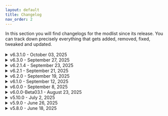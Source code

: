 ```yaml
---
layout: default
title: Changelog
nav_order: 2
---
```


In this section you will find changelogs for the modlist since its release. You can track down precisely everything that gets added, removed, fixed, tweaked and updated.
<div style="margin-bottom: 1rem;"></div>

<details markdown="1">

<summary>v6.3.1.0 - October 03, 2025</summary>

**Update Importance:** MAJOR  
**NOT SAVE COMPATIBLE**

### Additions
- Added Darkelf Laterns - Animated
- Added Main Menu Video
- Added Divine Wardrobe Integration - Wrist Seam Fix For 3BA Refits
- Added Light Greatswords - SPID
- Added Precision Mudcrab(Random)
- Added Precision Riekling spear
- Added Racemenu - Improved Character Light
- Added STB No save and load in combat
- Added STB Quick Craft
- Added Which Key NG
- Added Encounter Zone Informer
- Added Double Check Before Selling
- Added Double Check Before Selling AE
- Added ADXP I MCO Attack Speed Fix
- Added Locked Empty Container Activate Text Fix
- Added Slow Time Unbound
- Added ADXP I MCO Attack Data Transition Fix (ADTF)
- Added Perk Entry Point Extender
- Added Survival Mode - Weapon Speed Patch
- Added Comprehensive Attack Rate Patch - SKSE
- Added Followers React to Crafting
- Added LOTD Mesh Fixes
- Added Meshes Optimization Project
- Added Onethird Divergence - Wearable Spelltomes
- Added Hagraven Shrunken Heads - Mihail's Shards of Immersion
- Added Ultra Enemy - Good Death
- Added OWrong Bodies - 3BA Bodyslide presets for OBody
- Added Comprehensive Critical Damage Fix 
- Added Ingredient Priority Fix NG
- Added Flinching Glitch Workaround
- Added Sun Reworked
- Added Claymores of the North
- Added Northman - Armor Mashup - HDT SMP
- Added Northern Knight - Armor Mashup SMP
- Added Hagraven - New models and Textures
- Added Darkelf Laterns - Animated
- Added Nightingale Hall Scene Fixes

### Removals
- Removed Carved Nordic Armors and Weapons Retexture SE
- Removed Patreons Menu
- Removed No Screen Blood and Radial Blur and Heart Pump
- Removed Animated Interactions SKSE
- Removed Dynamic Torches NG - OIF
- Removed Item Equip Restrictor
- Removed Critical Damage Fixes
- Removed Diamond Body 3BA - BodySlide Preset
- Removed Cleaned Skyrim SE Textures
- Removed Nordic Faces - Immersive Characters Overhaul
- Removed Immersive Weapon and Armor Restriction - Item Equip Restrictor
- Removed SkyPatcher Keyword Framework
- Removed Edible Roasted Ox Meat - BOS - OIF

### Fixes and Tweaks
- Fixed CTD and major issues caused by Wabbajack Texture Recompression system
- Fixed purple maps in both profiles
- Fixed CTD when picking up items
- Fixed critical damages scaling issues and incompatibilities with Adamant
- Fixed nerfed magic and magic items so mages build are less overpowered
- Fixed equipment restriction due to perk overhauls incompatibility
- Fixed starting cell unappearing button
- Fixed some UI issues like wheeler reskin
- Fixed some clipping or floating trees and items
- Fixed some wrong worldspace names
- Fixed pebbles texture issues
- Fixed some plugins errors
- Tweaked ENB to be less dark in interiors, but still dark to be realistic
- Tweaked meshes and occlusion for perf boosts in cities and less issues 
- Changed the smoothcam preset with a more dynamic one
- Changed the armors in starting cell chest with cooler ones
- Fixed wrist seams issue with Divine elegance clothes
- Fixed infinite loading screen upon death
- Tweaked many meshes and textures of the list to be a bit less demanding on ultra profile
- Tweaked and provided slightly better performance and less RAM/VRAM usage
- Downgraded SSE Engine Fixes to prevent FPS, Freezes and CTD issues
- Downgraded NPC Infinite Block Fix - SkyPatched to prevent many bugs

### Updates
- Updated Steel Armors and Weapons Retexture
- Updated Herectical Haemar's Shame - FuzzBeed's Daedra Dens
- Updated More Thalmor Dossiers
- Updated Legacy of the Dragonborn - Hall of Forgotten
- Updated Vanaheimr - Landscapes - AIO
- Updated Oblivion Interaction Icons - Phoenix's Patches
- Updated ChickenMike's Random Assortment of Patches (C.R.A.P.)
- Updated Roleplaying in Skyrim - Evolving Economy
- Updated Spell Perk Item Distributor
- Updated Enhanced Rocks and Mountains - Addon
- Updated Snazzy Interiors - Patch Collection
- Updated The Great Town of Ivarstead Patch Collection
- Updated Hamvir Dustman - FuzzBeed's Dungeons
- Updated Simple Diving System (SDS) - Dive Into Water Animations and Modder Resource
- Updated Grand Solitude Patch Collection
- Updated LOTD Hall of Forgotten TCC Patches
- Updated SkyParkour - A SkyClimb Addon - 360 and Hold to Climb
- Updated Northern Roads - Patch Collection
- Updated Katana Crafting
- Updated Lilebonymace's Patches
- Updated Snazzy Solitude AIO
- Updated Snazzy Misc Locations
- Updated Snazzy Location Resources
- Updated Rotols More Icons
- Updated Quest Journal Overhaul - More Mod Support
- Updated Roleplaying in Skyrim - Evolving Economy
- Updated ECPLW -ENB Complex Particle Lights for Windows-
- Updated H.O.A. - Hyperspecific Occlusion Addon
- Updated Open World Loot - Encounter Zone and Loot Overhaul
- Updated Dragon Races of Skyrim
- Updated Andrealphus' Renaming Project (ARP)
- Updated RaceMenu OverlayFix and Various Mod Fixes
- Updated City Paper Map for FWMF by Mirhayasu
</details>

<details markdown="1">

<summary>v6.3.0 - September 27, 2025</summary>

**Update Importance:** MAJOR  
**NOT SAVE COMPATIBLE**

### Additions
- Added Open World Loot - Incompatibilities begone
- Added Better Difficulty Options
- Added Dragon Souls to Perk Points
- Added Lexicon SKSE
- Added Actor Value Generator
- Added PlayerPayCrimeGold Tweak (aka No Crime Teleport NG)
- Added Scaleform Translation Plus Plus NG
- Added SPID for Footprints - Player Footprints Fix
- Added Improved Camera
- Added Improved Camera - First Person Animations
- Added Improved Camera - INI Tweaks
- Added Improved Camera - Patch Collection
- Added Nature's Respite - Hunters Rest Overhaul
- Added Tempering That Makes Sense - Overhaul
- Added Simonrim Skillrate Alternative
- Added Kyne's Breath - A Froki's Shack Overhaul
- Added Forgotten Vale Guardians - Chakra's Creatures
- Added Selectively Unvarying Firewood
- Added Whiterun Paper Map for FWMF by Mirhayasu
- Added Double Life - Anises Cabin Overhaul
- Added With Friends Like These - Abandoned Shack Overhaul
- Added Man's Best Friend - A Meeko's Shack Overhaul
- Added Object Impact Framework (OIF)
- Added Tab Key Stuck Fix

### Removals
- Removed Frost Stamina Damage Nullifier (FSDN)
- Removed Keyword Compatibility Framework
- Removed No Crime Teleport RE
- Removed Enhanced Death Cam
- Removed Grab And Throw
- Removed heavyarmor makes popping sounds
- Removed Clutter Filter for BTPS
- Removed Quieter Flying Crows
- Removed Bandit Economy
- Removed Extended UI
- Removed Extended UI - Settings Loader
- Removed Acoustic Space Improvement Fixes - SkyPatcher
- Removed Lux - SkyPatcher
- Removed Open World Loot - Tweaks and Addons
- Removed Scaleform Translation Plus Plus NG - Updated
- Removed Dynamic Stacked Object Models
- Removed Diverse NPC Heights - Skypatcher
- Removed Anises Cabin Exterior and Interior Overhaul 
- Removed Flying Crows SSE
- Removed Flying Crows Lite
- Removed Allow Dialogue Progress Bugfix
- Removed Cooking with Fire
- Removed Dynamic Torches - Base Object Swapper
- Removed Unisexy SKSE - Gender-Neutral Head Parts
- Removed SkyPatcher - Survival Mode Food
- Removed Relentless - LL Injection - SkyPatcher
- Removed Mu Skeleton Editor
- Removed Chaos Dragons SSE
- Removed Chaos Dragon Tweaks
- Removed Chaos Dragon 4thUnknown Dragon Edit
- Removed BIG STICK ENERGY
- Removed Mu Dynamic NormalMap
- Removed SKSE Menu Framework
- Removed DynDOLOD The Little Things
- Removed Skyrim diverse mushrooms SE
- Removed Open World Loot - SkyPatcher Edition

### Fixes and Tweaks
- Fixed CTD when selecting poison in inventory, caused by Yes Im Sure NG
- Fixed CTD caused by wrong and old version of Scaleform Translation Plus Plus NG - Updated
- Fixed CTD when selling a number of items
- Fixed CTD and infinite loading screen caused by parallaxgen
- Fixed CTD caused by some skypatcher mods
- Fixed no face NPCs
- Fixed display of skill trees having wrong names
- Fixed dragons scripts and visual issues caused by chaos dragons and missing resources
- Fixed loot distribution
- Fixed Z position for some disabled objects to ensure they are not loaded on screen
- Fixed infinite loading screen upon death
- Tweaked performance profile to use now Community shaders
- Tweaked many meshes and textures of the list to be a bit less demanding on ultra profile
- Tweaked and provided slightly better performance and less RAM/VRAM usage

### Updates
- Updated ECPLW -ENB Complex Particle Lights for Windows-
- Updated ECPLW -ENB Complex Particle Lights for Windows- (Patches HUB)
- Updated Unique Armors and Weapons Retexture
- Updated Character Suggestor
- Updated Vanaheimr - Landscapes - AIO
- Updated (ENB) ENB Extender for Skyrim
- Updated Skyfall's Fort Dawnguard Roofs
- Updated Roleplaying in Skyrim - Evolving Economy
- Updated Elemental Mastery Magic
- Updated Death Drop Overhaul
- Updated Legacy of the Dragonborn Patches (Official)
- Updated Andrealphus' Renaming Project (ARP)
- Updated Dragons (Actually) Fall Down
- Updated Core Impact Framework (CIF)
- Updated Follower Stats
- Updated Assorted Mesh Fixes
- Updated Improved Table Sit Transition Animations
- Updated SSE Engine Fixes
- Updated Improved Barstool Exit Animation
- Updated First Person Animations - For some mods
- Updated Crafting Grants XP
- Updated Snazzy Towns and Settlements
- Updated HDT-SMP Slot 32 fix
- Updated Ryn's Skyrim patch collection
- Updated Helmet Toggle 2
- Updated Dragon Races of Skyrim
- Updated NPC Mining Yields Ore
- Updated H.O.A. - Hyperspecific Occlusion Addon
- Updated Menagerie - A Creation Club Pet Overhaul
- Updated CC Hendraheim - Tweaks and Enhancements
- Updated RaceMenu OverlayFix and Various Mod Fixes
- Updated Praedy's Lava - Heat Distortion - Full ENB Light
- Updated Magic Fixes and Tweaks SKSE
- Updated Andrealphus' Renaming Project (ARP)
- Updated Lore Gameplay Tweaks
</details>

<details markdown="1">

<summary>v6.2.1.4 - September 23, 2025</summary>

**Update Importance:** SMALL  
**SAVE COMPATIBLE** 

### Additions
- Added Timber Rest - Anises Cabin Exterior and Interior Overhaul Patch
- Added Andrealphus' Renaming Project (ARP)

### Removals
- Removed Dxvk Async ENB Injector / Vulkan for Skyrim

### Fixes and Tweaks
- Fixed clipping Timber Rest quest journal in Anise Cabin
- Fixed high VRAM usage and lower FPS from the Vulkan API mod
- Fixed skills not increasing due to a bad Simply Balanced MCM setting
- Provided more FPS-friendly settings for Performance Profile
- Re-enabled SSE FPS Stabilizer for Ultra Profile
- Reverted by default to the Legacy Launcher (new launcher still available but use at your own risk)

### Updates
- Updated Roleplaying in Skyrim - Evolving Economy
- Updated C.O.C.K.S.ified
- Updated RogueUnicorn - City Trees
- Updated Follower Stats
- Updated Fort Greymoor
- Updated Dragon Races of Skyrim
</details>

<details markdown="1">

<summary>v6.2.1 - September 21, 2025</summary>

**Update Importance:** MAJOR  
**NOT SAVE COMPATIBLE**

### Additions
- Added Across the Border - Diverse Border Gates
- Added Capital Whiterun Expansion - More Accurate Collision
- Added RYFTEN DOWN - A little addition to the Riften canal
- Added Blary's Booksets - Optimized
- Added SkyPatcher-Protected Citizens (or SPID) - Protected or Essential NPCs
- Added JellyFishFP - CROSSBOW (1st person animations series)
- Added Babbling Brooks - A Water Audio Overhaul
- Added Praedy's Lava
- Added Praedy's Lava - Heat Distortion - Full ENB Light
- Added Praedy and Willow's elder scroll and amulet

### Removals
- Removed Parallax Occlusion Mapping
- Removed Crawling Bleedout
- Removed Knockout Extensions SKSE
- Removed Candle Flame VFX Edit
- Removed Daedric Shrines by Mandragorasprouts - Legacy of the Dragonborn Add-on (LotD v5)

### Fixes and Tweaks
- Fixed Lava wrong texture and visuals
- Fixed clipping daedra princes statues in Museum
- Fixed Rock boulders snow variant shader issue
- Fixed invisible RockL02 mesh
- Fixed ALL blackfaced NPCs
- Fixed candles flame going on and off
- Fixed purple texture in whiterun maingate mesh
- Fixed whiterun door misplacement
- Fixed infinite loading probably caused by the save manager mod
- Fixed enchanting skill using the wrong tree
- Fixed essential NPCs dying
- Tweaked A TON of meshes to optimize their shapes and provide a major perf boost with no visual difference
- Tweaked SSE FPS Stabilizer settings to be more realistic and so more usable
- Tweaked complex particle light big range to be more realistic and make light sources actually useful
- Tweaked potion meshes to no more emit complex particle lights. Rooms will no more look like a night club

### Updates
- Updated The White Phial - Tweaks and Enhancements
- Updated Snazzy Location Resources
- Updated Snazzy Solitude AIO
- Updated Petroglyphs of Skyrim
- Updated Dragons (Actually) Fall Down
- Updated Snazzy Misc Locations
- Updated Edge UI - Explorer Addon
- Updated DALC Fix KreatE Preset
- Updated Icy Mesh Remaster
- Updated Quest Journal Overhaul - More Mod Support
- Updated Dragon Races of Skyrim
- Updated Legendary Enemies
- Updated Xelzaz - Custom Fully Voiced Argonian Telvanni Follower
- Updated AutoExec Console Commands
- Updated Rotols More Icons
- Updated Player Name Randomizer - Show in UI
- Updated Experience
</details>

<details markdown="1">

<summary>v6.2.0 - September 19, 2025</summary>

**Update Importance:** MAJOR  
**NOT SAVE COMPATIBLE**

### Additions
- Added Combat Pathing Revolution Patches - Smooth Moveset (OAR) 1.5 - IED WeaponStyles 3.0
- Added Dragon Races of Skyrim
- Added Quest Journal Overhaul - More Mod Support
- Added Acheron - Simple Rescue
- Added Misc Utility Plugins
- Added Extra Drawing Animations
- Added Unofficial TCC Display Helper - Creation Club Patches
- Added LOTD Hall of Forgotten TCC Patches
- Added Legacy of the Dragonborn - The Curator's Companion
- Added HFs - Grand Solitude - some market stuff
- Added DynDOLOD The Little Things

### Removals
- Removed JK's Temple of the Divines
- Removed Public Executions
- Removed Better Two-Handed Axe Position - IED-OAR
- Removed TMD Winery
- Removed Medieval Wines for Dungeons and Tombs - Base Object Swapper
- Removed Dynamic Random Spell Idle
- Removed Open World Loot - Encounter Zone and Loot Overhaul
- Removed Reforging - To the Masses (Weapons Expansion)
- Removed Follower Death and Injury Chance - Followers Can Die
- Removed XPMSSE - Nemesis - Papyrus Stack Fix
- Removed XP32 Maximum Skeleton Special Extended - Fixed Scripts
- Removed JK's Castle Dour
- Removed Skyrim Character Sheet
- Removed Weapon Armor and Clothing Clutter Fixes - CBBE 3BA
- Removed Magic Fixes and Tweaks SKSE
- Removed Immersive Weapon Switch - SKSE plugin
- Removed Hail - Hailstorms of Skyrim
- Removed Skyrim Character Sheet - Show in UI

### Fixes and Tweaks
- Fixed CTD in Reachend Cave and the Arena caused by Chaos Dragons unforwarded navmeshes
- Fixed dragons taking no damage from player
- Fixed interior issues in Castle Dour and Temple of the Divines caused by JK's Incompatibility between JK and Grand Solitude
- Fixed CTD entering locations in third person with a lot of wine bottles, caused by TMD Winery
- Fixed potential solitude CTDs caused by Public Executions
- Fixed Solitude Museum LODs
- Fixed somehow the draw/sheathe animations
- Fixed battleaxe/warhammers overlapping position on back with greatsword
- Fixed essential NPCs dying
- Fixed some OWL Distributions and ensured that now Animated Armoury special weapons get distributed too
- Fixed weapon switching annoyance and issues
- Reverted inventory to vanilla layout, less busy screen and actually zoomable items
- Fixed some plugin issues

### Updates
- Updated Alchemy Station Variants - Base Objects Swapper
- Updated Simple Hunting Overhaul
- Updated CC Bittercup - Tweaks and Enhancements
- Updated Lux Orbis Misc Patches
- Updated Photo Mode
- Updated CBBE 3BA Vanilla Outfits Redone
- Updated Northern Roads - Patch Collection
- Updated Fully Harvest Hanging Carcasses and Coin Purses
- Updated Weapon Switch Animations Complete
- Updated Stress and Fear
- Updated Thalmor Don't Report To Stormcloaks
- Updated Vanaheimr AIO - Enhanced Rocks and Mountains Patch And Other Fixes
- Updated (RES) Men of Skyrim Refined - COtR NPC Replacer
- Updated (RES) True Sons Of Skyrim Refined - COtR NPC Replacer
- Updated Assorted Mesh Fixes
- Updated Death Drop Overhaul
- Updated CC Hendraheim - Tweaks and Enhancements
- Updated SkyParkour - A SkyClimb Addon - 360 and Hold to Climb
- Updated Bjorn - Fully Voiced Follower
- Updated RaceMenu OverlayFix and Various Mod Fixes
- Updated Equipment Durability System NG
- Updated B612 - my little asteroid of useful UI components
- Updated Ancient Death Magic
- Updated Unisexy SKSE - Gender-Neutral Head Parts
- Updated Icy Mesh Remaster 
- Updated Lilebonymace's Patches
- Updated RogueUnicorn - City Trees 
</details>

<details markdown="1">

<summary>v6.1.0 - September 12, 2025</summary>

Update Importance: MAJOR  
NOT SAVE COMPATIBLE  

### Additions
- Added Animated Interactions SKSE
- Added Animated Reading Books - DAF
- Added Animated Scroll Activation - DAF
- Added C.O.C.K.S.ified
- Added Complex Parallax for Northern Roads
- Added CritterSpawn - Script Call Reduction
- Added Farm Geese - More accurate heads
- Added Immersive Diseases - NPC Module Tweaks
- Added Japhet's Folly Paper Map for FWMF
- Added Legendary Enemies
- Added Pilgrim Religion Overhaul - Shrines fit for the Divine
- Added Vibrant Weapons EAE - Animated Armoury Patch
- Added Vibrant Weapons EAE Enchantment Lights
- Added Vibrant Weapons EAE Particle Implementation
- Added Wait I know You - Forcegreet Tweak

### Removals
- Removed eFPS - Anniversary Edition
- Removed eFPS - Exlude Whiterun Patch
- Removed eFPS - Exterior FPS boost
- Removed eFPS - Falkreath Wilderness hotfix
- Removed eFPS - Miscellaneous Patches
- Removed eFPS - Official Patch Hub
- Removed Enhanced Landscape - Mountain and Cliffs
- Removed Navigator - Navmesh Fixes
- Removed Navigator - Navmesh Fixes - Patch Collection
- Removed Nordic Ruins
- Removed Open World Loot - Incompatibilities begone
- Removed Patchemonium - Random Patches
- Removed SkyPatcher-Protected Citizens (or SPID) - Protected or Essential NPCs
- Removed Sure of Stealing

### Fixes and Tweaks
- Changed the death system to be less annoying
- Ensured maximum compatibility in ruins
- Fixed double loading screen
- Fixed essential NPCs dying
- Fixed greybeards outfit issues
- Fixed ivy color and meshes
- Fixed landscape seam near windhelm
- Fixed not working interaction animations
- Fixed over distribution of equipment to NPCs
- Fixed too dark fern texture
- Made ENB Frame Generation disabled and optional by default now

### Updates
- Updated (DT) Debug Menu - In-Game Navmesh Viewer and More
- Updated Ancient Death Magic
- Updated Azura's Star Rework
- Updated B612 - my little asteroid of useful UI components
- Updated CC Myrwatch - Tweaks and Enhancements (MyrTE)
- Updated Core Impact Framework (CIF)
- Updated DALC Fix KreatE Preset
- Updated Dwemer Deep - Titans and Divers
- Updated DynDOLOD DLL NG and Scripts
- Updated Elven Armors and Weapons Retexture
- Updated Equipment Durability System NG
- Updated Flat World Map Framework
- Updated Immersive Diseases 2.0
- Updated Improved Camera - Patch Collection
- Updated Improved Camera SE
- Updated Improved Camera SE - INI Tweaks
- Updated Inns Can Be Closed
- Updated Object Categorization Framework - Some KID Patches
- Updated RaceMenu OverlayFix and Various Mod Fixes
- Updated SPAM - Potion Penalties
- Updated Unisexy SKSE - Gender-Neutral Head Parts
- Updated Unmarked Locations Pack - All In One
- Updated Watertowers of Skyrim - Patch Collection and Add-ons
- Updated Windcaller - Greybeard Inspired Robes and Staff
</details>

<details markdown="1">

<summary>v6.0.0 - September 8, 2025</summary>

Update Importance: MAJOR  
NOT SAVE COMPATIBLE  

### Additions
- Added (ALTP) Happy Little Trees DynDOLOD Optimizations
- Added Acheron - Death Alternative
- Added Alternate High Poly Head
- Added Ancient Death Magic
- Added ATPD - Automatic Tool Plugin Disabler
- Added Auto Saver
- Added AutoExec Console Commands
- Added Better Blended Mushrooms Fix
- Added BIG STICK ENERGY
- Added Cancel Attack SKSE
- Added Capital Whiterun Expansion - Jorrvaskr Stairs Gap Fix (BOS)
- Added CC Camping - Comfy Sleeping
- Added CC Gray Cowl Returns - Thief Delay
- Added Difficulty Global Variable
- Added Dlizzio's Mesh Fixes Solitude Patches Collection
- Added Dynamic Animation Framework
- Added Dynamic Wetness
- Added E.C.D. Every Cloud Different NAT Add On
- Added FA ORCODONTIST - Orsimer Mouth and Teeth Fix
- Added FallrimTools - Script cleaner and more
- Added Fishing Map Markers
- Added FSMPM - The FSMP MCM
- Added Grand Solitude - The Walls of High King Erling
- Added Grand Solitude Lite
- Added Grand Solitude Patch Collection
- Added Haunted Soul Gem Enchanting FX
- Added Igniting Animation for Campfire
- Added Immersive Diseases
- Added Kodex - An Automated Mod List Support Reporter
- Added LoreBox - Item and Spell Tooltips
- Added NAT.ENB III - CENTRAL PATCHES
- Added No More Blur on Hit
- Added No Screen Blood and Radial Blur and Heart Pump
- Added Nordic Farmfield Stonewalls
- Added Nordic Stonewalls
- Added Northern Roads - Collision and Placement Fix
- Added NPC Mining Yields Ore
- Added Open World Loot - SkyPatcher Edition
- Added Outlaws Refuges
- Added Outlaws Refuges Misc Patches
- Added Pelage - CC Saturalia Addon
- Added ReSavor
- Added Rodryk's DB Mesh Optimization - Walkway Mesh Collision Fix
- Added Salmon Roe
- Added SD's Horn Candles Radiant ENB
- Added SKSE Menu Framework
- Added Skyfall's Fort Dawnguard Roofs
- Added Skyrim diverse mushrooms
- Added Snowy Ships for Snowy Regions - Realistic Nord Ships Patch
- Added Somewhat Okay Snowdrifts - Blended Windhelm Bridge Snowdrifts - Base Object Swapper
- Added SPAM - Potion Penalties
- Added The Dragon Eggs
- Added The Pigeon's Nest - Assortment of small mods and fixes
- Added Underwater Solstheim
- Added Vanaheimr - Northern Roads - Complex Material
- Added Viper Armor - HDT-SMP

### Removals
- Removed Animated Ships
- Removed Animated Ships - Realistic Nord Ships Patch
- Removed Animated Ships Patches
- Removed Autorun
- Removed Backpack Repositioner - Immersive Equipment Displays
- Removed CBPC Equipment physics SE and AE
- Removed DK's Realistic and Lore-Friendly Nord Ships
- Removed ElSopa - Northern Roads Resculpted
- Removed ENB Helper Plus
- Removed ENB Helper SE Updated
- Removed Fortified Morthal - fixed and extended navmeshes
- Removed Garlic - A Garlic Mod
- Removed GIANT
- Removed Green Thumb Solitude - FuzzBeed's Solitude
- Removed Greymoor
- Removed Guards pose with weapons IED-OAR
- Removed HAGRAVEN
- Removed Hair Colour Sync NG
- Removed Helmet Toggle 2 - SMP Hair Fix
- Removed Legendary Enemies
- Removed No More Glowy Effects
- Removed No more Radial Blur - Performance optimization
- Removed NPCs Visit Solitude Weaver's Lane (SPID)
- Removed Purchaseable Store-Display-Items
- Removed Purchaseable Store-Display-Items - Settings Loader
- Removed R - Complex Parallax 2 For Northern Roads and Dirt02
- Removed Respawn - Soulslike Edition
- Removed Respawn - Soulslike Edition and Rest By Campfire - Base Object Swapper Patch
- Removed Sacks Remodeled
- Removed Shadow Boost
- Removed SIMP - Supreme Interior Mist Particles
- Removed Soft Shadows
- Removed Solitude Watchtower
- Removed Solitude Watchtower - Khajiit Has Tents Patch
- Removed Solitude Weaver's Lane
- Removed Solitude Weaver's Lane - Fabled Forests Patch
- Removed Steaming Hot Pies Tarts and Dumplings SE
- Removed Titan of Solitude
- Removed Titan of Solitude Fixed
- Removed Unequip Quiver SE (NG)
- Removed Whiterun Fence Base Seam Fix
- Removed Whiterun Fence Walls Mesh Fix

### Fixes and Tweaks
- Changed the death system to be less annoying
- Fixed broken grass LODs
- Fixed broken midrange shadows
- Fixed CTD on porturay cities
- Fixed essential NPCs dying
- Fixed glitched SMP equipment on player when rotating
- Fixed huge square of water in sky in tundra
- Fixed missing candles smoke
- Fixed mountain weird pixelated textures
- Fixed noble chest using wrong model
- Fixed overbright water effects and waterfalls
- Fixed parallax warping in Falkreath buildings
- Fixed some landscape seams
- Fixed some solitude misplaced objects, clipping and terrain errors
- Fixed town doors textures inconsistencies
- Fixed weird guard poses
- Fixed whiterun missing walls in performance profile
- Fixed HDT backpacks not working
- Further optimized base game inis for better visuals and more performances
- Tweaked ENB preset to have slight distant blur
- Tweaked NPCs behavior to not use sprint attacks
- Tweaked SSE Engine Fixes ToML to prevent CTDs and fixes/performances
- Tweaked Water color and underwater visuals

### Updates
- Updated (ENB) ENB Extender for Skyrim
- Updated (ENB) Silent Horizons 2 - Shader Core
- Updated (RES) Children of Dawn's Beauty - A Resource for Certain Mods
- Updated (RES) Children of the Ash - A Dunmer NPC Overhaul
- Updated (RES) Children of the First - An Altmer NPC Overhaul
- Updated (RES) Children of the Green - A Bosmer NPC Overhaul
- Updated (RES) High Poly Orcs for JJerem's Strongholds
- Updated A Friend in Mead - Quest Mod
- Updated Aetherial Artifacts Rework
- Updated Alternative Armors - Complex Material
- Updated Armors of the Velothi (Beast Race Support)
- Updated Armors Of The Velothi Pt. II
- Updated Armors Of The Velothi Pt. II - Travelling Merchant Travels
- Updated Assorted Mesh Fixes
- Updated B612 - my little asteroid of useful UI components
- Updated Children of the North Wind
- Updated Core Impact Framework (CIF)
- Updated DALC Fix KreatE Preset
- Updated Death Drop Overhaul
- Updated Death Idle Fix
- Updated Dismembering Framework
- Updated Dragons (Actually) Fall Down
- Updated Dragons Use Thu'um*
- Updated Dynamic Sprint Stop
- Updated Edge UI - Explorer Addon
- Updated For Honor in Skyrim
- Updated Guards Armor Replacer - Complex Material
- Updated H.O.A. - Hyperspecific Occlusion Addon
- Updated HFs - Chests - My Snowy Patch
- Updated Hit The Hay - A Hay Pile Replacer
- Updated Hotkey Reminder
- Updated Icy Mesh Remaster
- Updated KreatE
- Updated kryptopyr's Patch Hub
- Updated Legacy of Ysgramor - Complex Material
- Updated Lilebonymace's Patches
- Updated Locked Chests Have Keys - Patch Collection
- Updated Love Is In The Air - NPCs Get Married Too
- Updated Mrf's Solitude
- Updated Mu Dynamic NormalMap
- Updated Narrative Gameplay Consistent Dialogue Tweaks
- Updated Natural Waterfalls
- Updated New Creature Animation - Dwarven Centurion - OAR
- Updated No Grass In Objects
- Updated NPC Spell Variance - Kittytail's Magic
- Updated NPC Spell Variance - Mysticism
- Updated NPC Spell Variance - Spell Variety AI
- Updated Northern Scenery - Addons Patches and Fixes
- Updated Object Categorization Framework - Some KID Patches
- Updated Pandora Behaviour Engine
- Updated Player Name Randomizer - Show in UI
- Updated Powerofthree's Tweaks
- Updated Reinforced Civil War Camps
- Updated RMB SPIDified - Armors of the Velothi Pt 2
- Updated RogueUnicorn - City Trees
- Updated Ryn's Snazzy Last Vigil
- Updated S.T.A.R. (So This Aint Right)
- Updated Skeletons - Rudy Candles
- Updated Skyrim Remastered - Glacier and Ice IMR Edition
- Updated Small Oaks
- Updated Simple Diving System (SDS) - Dive Into Water Animations and Modder Resource
- Updated Simple Snow Improvements - Skyrim Fixes
- Updated Simple Snow Improvements - The Great City of Winterhold (BOS)
- Updated Smooth Moveset - OAR
- Updated Snazzy Misc Locations
- Updated Sons of Skyrim - Complex Material
- Updated Spell Knight Armor - Complex Material
- Updated SSE Engine Fixes
- Updated StarRiseShine's Apothecary Patches
- Updated StarRiseShine's Gourmet Patches
- Updated The Dragonborn's Bestiary - Quest Patch Compendium
- Updated Ultimate Optimized Scripts Compilation
- Updated Unofficial Skyrim Special Edition Patch - USSEP
- Updated Utenlands Nordic Tents - Replacer
- Updated Water for ENB
- Updated Winedave - Barrels
</details>

<details markdown="1">

<summary>v6.0.0-Beta03.1 - August 23, 2025</summary>

Update Importance: MEDIUM  
SAVE COMPATIBLE  

### Additions
- Added Alternate Perspective Reborn
- Added Emissive Eyes Patches
- Added Footprints - Creation Club - Saturalia Holiday Pack
- Added Kellan HDT-SMP Armor - CBBE 3BA Fix
- Added Legendary Map
- Added Maxsu Poise
- Added Maxsu Poise - Angelic Preset
- Added Oblivion Interaction Icons - Better Third Person Selection - MoreHUD Patch
- Added Skyland Sovngarde

### Removals
- Removed Alternate Perspective - Animated Armoury Add-On
- Removed Alternate Perspective - Modded Armors In Wardrobe - SkyPatched
- Removed Flinching - Script Free Edition
- Removed Game Settings Override
- Removed Game Settings Override - Collection
- Removed Sets of Skills - a Skyrim Class Mod - Settings Loader
- Removed SkyClimb - Settings Loader

### Fixes and Tweaks
- Fixed black faces issues
- Fixed CTD on new game for Ultra profile (related to DynDOLOD plugin errors)
- Fixed CTD related to animated statics
- Fixed Dodge roll for first person
- Fixed double missive post in Solitude
- Fixed floating skull at whiterun bridge
- Fixed Kellan Armor broken mesh
- Fixed ragdoll crazy animation
- Fixed the crazy flinching animations
- Fixed some ENB visuals
- Further optimization and FPS gain
- More plugin fixes
- Removed racemenu CBBE 3BA morphs
- Revampted the starting room

### Updates
- Updated Dragons (Actually) Fall Down
- Updated JS Vanilla Circlets
- Updated Mephala Revoiced
- Updated NPC Spell Variance - Spell Variety AI
- Updated Pandora Behaviour Engine
- Updated Squares of Skyrim - NoTofu
- Updated Ultimate Optimized Scripts Compilation
- Updated Xelzaz - Custom Fully Voiced Argonian Telvanni Follower
</details>

<details markdown="1">
<summary>v5.10.0 - July 2, 2025</summary>

Update Importance: MAJOR  
NOT SAVE COMPATIBLE  
  
### Additions
- Added Reinforced Civil War Camps
- Added Reinforced Civil War Camps - Patch Collection
- Added Hail - Hailstorms of Skyrim
- Added Maybe Better Windhelm Valunstrad - Mesh Tweaks and Fixes
- Added Helmet Toggle 2 - SMP Hair Fix
- Added ElSopa - Misc Ruins Redone
- Added More Capital Whiterun Expansion patches
- Added Constellations - Additional Player Skills
- Added Firmament
- Added No More Glowy Effects
- Added 3D Whiterun Trellis - Complex Material

### Removals
- Removed Ancient Pottery
- Removed Ruins Large Urn ANCIENT POTTERY retexture
- Removed Custom Skills Menu - A Custom Skills Framework Unified Menu
- Removed Sets of Skills - Custom Skill Framework Conversion
- Removed Custom Skills - VIGILANT
- Removed Custom Skills - Unarmoured Defense
- Removed Custom Skills Menu - Custom Icons
- Removed Ruins Tools Retexture
- Removed zzjay Skyrim Attire - Quick 3BA Conversion
- Removed Pilgrim - Custom Skills Framework Addon
- Removed Companions Perk Tree
- Removed The Dragon Cult - Priesthood
- Removed Frigid Frostmere Crypt - FuzzBeed's Dungeons
- Removed Mythical Mzark - FuzzBeed's Dungeons
- Removed Enigmatic Eldergleam Sanctuary - FuzzBeed's Dungeons
- Removed Brutish Boulderfall Cave - FuzzBeed's Dungeons
- Removed Markarth LOD Unlock
- Removed Creepy Crawly Cronvangr Cave - FuzzBeed's Dungeons
- Removed Dylbills Papyrus Functions
  
### Fixes and Tweaks
- Fixed many CTDs caused by Dylbills Papyrus Functions
- Tweaked custom skills tree to now appear in the main skill menu instead of a custom separate
- Fixed some smp issues
- Fixed most of meshes issues using SNIFF tool

### Updates
- Updated Ryn's Standing Stones
- Updated Khajiit Has Tents
- Updated Solitude Weaver's Lane
- Updated Ultra Shields
- Udpated Golden Dwemer Pipeworks Redone Patches for Various Mods
- Updated Lux Orbis - Patch Hub
- Updated Ryn's Mehrunes Dagon - Patch Collection
- Updated G.I.R.T.H. - Gildergreen Is Really Thicc HD
- Updated (ENB) Silent Horizons 2 - Universal Core
- Updated (ENB) ENB Extender for Skyrim
- Updated (ENB) Silent Horizons 2 - Shader Core
- Updated ERM - Complex Parallax Material
- Updated Leather Armors Retexture
- Updated Modern Lighting Overhaul
- Updated Northern Roads - Patches Compendium
- Updated Golden Dwemer Pipework Reworked
- Updated Adventurer's Start - An Alternate Perspective Addon
- Updated Occlusion for Quest Mods
- Updated Vanilla Dwemer Meshes - Golden Dwemer Pipeworks Redone Patch
- Updated Roleplaying in Skyrim - Evolving Economy
- Updated Helmet Toggle 2
- Updated MfgFix NG
- Updated Flat World Map Framework
- Updated SkyPatcher
- Updated Snazzy Dawnstar AIO
- Updated Snazzy Riften AIO
- Updated Snazzy Interiors - Patch Collection
- Updated Snazzy Location Resources
- Updated Vanaheimr - Ore Veins
- Updated Better Optimized and Fixed Riften Meshes
- Updated Bjorn - Fully Voiced Follower
- Updated Spell Perk Item Distributor
- Updated RogueUnicorn - City Trees
- Updated NPC Spell Variance - Spell Variety AI
- Updated Wish Magic
- Updated Animated Ice Floes
- Updated Slightly Better Rock Cairns
- Updated Dwemer Deep - Titans and Divers
- Updated Zzjay Skyrim Attire - CBBE 3BA
</details>

<details markdown="1">

<summary>v5.9.0 - June 26, 2025</summary>

Update Importance: MAJOR  
NOT SAVE COMPATIBLE  

SINCE THIS UPDATE, WUNDUNIIK HAS BECOME AN OFFICIAL MODLIST ON WABBAJACK  
  
### Additions
- Added Metal Attracts Lightning - Lightning Rod
- Added Wish Magic
- Added Spooning of Skyrim
- Added Dwemer Deep - Titans and Divers
- Added BFCO Samurai - Dai Katana 2H Katana Animation
- Added (ENB) Underwater Distortion Shader for ENB
- Added Snazzy Upper Wardrobes - Skyrim 3D Furniture Patch
- Added Viper Armor
- Added Viper Armor - SPID
- Added Wabbajack Rework
- Added Retextured Pulsing Daedra Heart
- Added Bird and Chicken Nests
- Added Nordic Barnacle Redone
- Added Talkative Seekers - Mihail Monsters and Animals
- Added Dynamic Location Pop-ups
- Added Creep Cluster Collision Fixes
- Added Ice Wraith Teeth Collision Fixes
- Added Animated Tentacles for the GlowingMushrooms
- Added Glorious Doors of Skyrim - Immersion Patch and Worldspace Compatibility

### Removals
- Removed Icy Wraith Teeth
- Removed Nocturnal Moths
- Removed Kanjs - Bird Nests and Eggs - up to 4k
- Removed Kanjs Nests Egg Harvesting Fix
- Removed Kanjs - Skull of Corruption
- Removed Kanjs - Chaurus Eggs Animated and Motion
- Removed Kanjs - Briar Heart Beating and Animated
- Removed Kanjs - Heart Stone Beating and Animated
- Removed Kanjs - Daedra Heart Animated and Beating Motion
- Removed Kanjs - Nordic Barnacle 3D Plus
- Removed Diverse Bird's Nests - Base Object Swapper
- Removed Unplayable Faction Armor SE - 3BA Realistic Bodyslide
- Removed Edge UI - Wheeler Reskin
- Removed No Sunlight Through Mountains
- Removed Quick Item Transfer
- Removed TMD Epic Waterfalls
  
### Fixes and Tweaks
- Fixed potential CTDs caused by latest update of dyndolod DLL NG
- Fixed potential CTDs caused by SMP
- Fixed Understone Keep invisible bridge collision
- Fixed floating signs near whiterun bridge
- Fixed 2h katanas animations
- Fixed Craddlestone barrow wrong teleport location
- Fixed missing infos on widescreen UIs
- Fixed Active effect overlaps with STB widgets
- Fixed main menu for widescreen
- Fixed first person torch lighting
- Fixed the CPU affinity using my own values for everyone
- Improved stability and performances again
- Remade the website

### Updates
- Updated Dovahnique's Diverse Dark Elf Lanterns (BOS - ENB Lights - High Poly)
- Updated Slightly Better Rock Cairns
- Updated Precision Creatures
- Updated Ryn's Alchemist's Shack - Patch Collection
- Udpated Dynamic Female Weather Idles
- Updated Campfire Animations
- Updated Orc Exiles - Rift Watchtower
- Updated Phoenix Compendium
- Updated No Morthal Snow - Redone
- Updated HDT-SMP Slot 32 fix
- Updated Animated Ice Floes
- Updated Locked Chests Have Keys - Patch Collection
- Updated Natural Waterfalls
- Updated Pandora Behaviour Engine
- Updated Animation Ledge Block NG
- Updated Dismembering Framework
- Updated Chakra's Creatures - Scribers
- Updated Edge UI - Explorer Addon
- Updated Skyking Signs
- Updated Skyking Unique Signs
- Updated DynDOLOD DLL NG and Scripts
- Updated Sanguine Symphony - Creature Compatibility Patch - SkyPatcher
- Updated Diverse Chicken Coops - Base Object Swapper
- Updated Core Impact Framework (CIF)
- Updated Golden Dwemer Pipework Reworked
- Updated NPC Spell Variance - Spell Variety AI
- Updated Water for ENB
- Updated RogueUnicorn - City Trees
- Updated JellyFishInLoop SkyParkour animations
- Updated Bjorn - Fully Voiced Follower
- Updated Graywinter
</details>

<details markdown="1">
<summary>v5.8.0 - June 18, 2025</summary>

Update Importance: MAJOR  
NOT SAVE COMPATIBLE  
  
### Additions

- Added Glorious Doors of Skyrim - Immersion Patch and Worldspace Compatibility
- Added ODA for Vokriinator black MCO-ADXP
- Added Attack speed to damage conversion for MCO-ADXP
- Added Sky City patch collection (including Greater Markarth and Open Cities)
- Added Ryn's Skyrim patch collection
- Added Wayrest Sellsword Set - SPID
- Added River Watch Set - SPID
- Added Khajiiti Apex Armory Reforged - SPID and CID
- Added Enchantments and Potions Work for NPCs - EPW4NPCs
- Added RMB SPIDified - Lunar Guard Armor
- Added SPID Traveling Mage and Wizard Brim Hats
- Added Better Optimized and Fixed Riften Meshes
- Added Mrf's Solitude - Fixed Thalmor Meshes
- Added whstep1.nif fix for lux and JK's palace of the kings
- Added Southfringe Sanctum Crash Fix
- Added OSHA-Compliant Sovengarde Mesh Fixes
- Added Divine Crusader Creation Club Sword Fix
- Added Icy Windhelm - Universal Brazier Patch
- Added Jorrvaskr Basement Seams Fix
- Added ECPLW -ENB Complex Particle Lights for Windows- (Patches HUB)
 
### Removals

- Removed Wiseman303's Flora Fixes - Revamped
- Removed Better Windhelm Ground Meshes - With Parallax Support
- Removed Jorrvaskr Basement Floor Seams FIX
- Removed Resistance Potions
- Removed Khajiit Has Wears - A Caravan Khajiit Outfit Skypatcher Overhaul
- Removed Sacrilege Vampiric Drain XP Fix
- Removed MfgFix MCM
- Removed Better Windhelm Ground Meshes - My fixes
- Removed Soul Gem Universal Sorting - SkyPatcher
- Removed Race Attack Fixes - SkyPatcher
- Removed Weapon Speed Fix
- Removed Various Weapon Mods Rebalance
- Removed Wayrest Sellsword Set - SkyPatched
- Removed River Watch Set - SkyPatched
- Removed Deadlier Poison Skypatcher
- Removed Priests Have Amulet - NPC Project Vol.1 - SkyPatcher and SPID
- Removed Reforging - To the Masses - LL Injection - SkyPatcher
- Removed Random Faces of Skyrim - Vigilants of Stendarr - SkyPatcher
- Removed Random Faces of Skyrim - Dawnguard - SkyPatcher
- Removed Random Faces of Skyrim - Guards - SkyPatcher
- Removed Random Faces of Skyrim - Bandits - SkyPatcher
- Removed Vex's Traveling Mage Wizard Brim Hats - SPID Skypatcher
- Removed WiZkiD - Hall of the Dead Stained Glass Windows
- Removed Sanguinum - Vampire Magic SFX Skypatched
- Removed Dynamic Interface Patcher - DIP
- Removed Varied Faces of Skyrim
- Removed Sovngarde Meshes - FIXES
 
### Fixes and Tweaks

- Fixed Dialogues not working
- Fixed many base game bugs and CTDs
- Fixed missing meshes in windhelm
- Combat adjustment by converning attack speed with damages
- Converted many Skypatcher to SPID or none for stability
- Included debugging tools and modding tools
 
### Updates

- Updated VickusDickus' Apex Khajiit Armory
- Updated KittyVFX - ENBHands
- Updated Unofficial Skyrim Modder's Patch - USMP
- Updated NPC Spell Variance - Mysticism
- Updated Legacy of Ysgramor - Complex Material
- Updated Sons of Skyrim - Complex Material
- Updated RedBag's Morthal - Some Useful Patches
- Updated Golden Dwemer Pipework Reworked
- Updated Narrative Gameplay Consistent Dialogue Tweaks
- Updated Smooth Moveset - OAR
- Updated (ENB) Terrain Helper for ENB
- Updated Utenlands Nordic Tents - Replacer
- Updated For Honor in Skyrim
- Updated DALC Fix KreatE Preset
- Updated Core Impact Framework (CIF)
- Updated NPC Spell Variance - Spell Variety AI
- Updated Spell Perk Item Distributor
- Updated Next-Gen Decapitations
- Updated B.O.O.B.I.E.S and I4 Icon Mod Patches
- Updated RogueUnicorn - City Trees
- Updated Vanaheimr AIO - Enhanced Rocks and Mountains Patch And Other Fixes
- Updated Navigator - Navmesh Fixes
- Updated Water for ENB
- Updated Softly Obscuring Snowfall - No Dirty Ruins Snow
- Updated Diverse Chicken Coops - Base Object Swapper
- Updated Diverse Campfires - Base Object Swapper
- Updated Sons of Skyrim - My Patches
- Updated Dynamic Female Table Leaning
